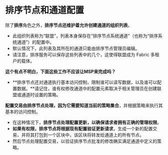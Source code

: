 # 排序节点和通道配置

除了**排序**角色之外，**排序节点还维护着允许创建通道的组织列表**。

- 此组织列表称为“联盟”，列表本身保存在“排序节点系统通道”（也称为“排序系统通道”）的配置中。
- 默认情况下，此列表及其所在的通道只能由排序节点管理员编辑。
- 请注意，排序服务可以保存这些列表中的几个，这使得联盟成为 Fabric 多租户的载体。

**这个有点不明白，下面这些工作不应该让MSP来完成吗？**

- **排序节点还对通道执行基本访问控制，限制谁可以读写数据，以及谁可以配置数据。**请记住，谁有权修改通道中的配置元素取决于相关管理员在创建联盟或通道时设置的策略。



**配置交易由排序节点处理，因为它需要知道当前的策略集合**，并根据策略来执行其基本的访问控制。

- 在这种情况下，**排序节点处理配置更新，以确保请求者拥有正确的管理权限**。
- **如果有权限，排序节点将根据现有配置验证更新请求**，生成一个新的配置交易，并将其打包到一个区块中，该区块将转发给通道上的所有节点。
- 然后节点处理配置交易，以验证排序节点批准的修改确实满足通道中定义的策略。